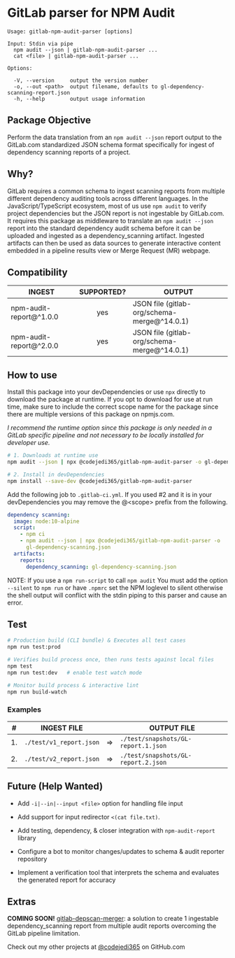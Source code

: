 # GitLab parser for NPM Audit

    Usage: gitlab-npm-audit-parser [options]

    Input: Stdin via pipe
      npm audit --json | gitlab-npm-audit-parser ...
      cat <file> | gitlab-npm-audit-parser ...

    Options:

      -V, --version     output the version number
      -o, --out <path>  output filename, defaults to gl-dependency-scanning-report.json
      -h, --help        output usage information

## Package Objective

Perform the data translation from an `npm audit --json` report output to the
GitLab.com standardized JSON schema format specifically for ingest of dependency
scanning reports of a project.

## Why?

GitLab requires a common schema to ingest scanning reports from multiple
different dependency auditing tools across different languages. In the
JavaScript/TypeScript ecosystem, most of us use `npm audit` to verify project
dependencies but the JSON report is not ingestable by GitLab.com. It requires
this package as middleware to translate an `npm audit --json` report into the
standard dependency audit schema before it can be uploaded and ingested as a
dependency_scanning artifact. Ingested artifacts can then be used as data
sources to generate interactive content embedded in a pipeline results view or
Merge Request (MR) webpage.

## Compatibility

| INGEST                  | SUPPORTED? | OUTPUT                                      |
| ----------------------- | :--------: | ------------------------------------------- |
| npm-audit-report@^1.0.0 |    yes     | JSON file (gitlab-org/schema-merge@^14.0.1) |
| npm-audit-report@^2.0.0 |    yes     | JSON file (gitlab-org/schema-merge@^14.0.1) |

## How to use

Install this package into your devDependencies or use `npx` directly to download
the package at runtime. If you opt to download for use at run time, make sure to
include the correct scope name for the package since there are multiple versions
of this package on npmjs.com.

_I recommend the runtime option since this package is only needed in a GitLab
specific pipeline and not necessary to be locally installed for developer use._

```sh
# 1. Downloads at runtime use
npm audit --json | npx @codejedi365/gitlab-npm-audit-parser -o gl-dependency-scanning.json

# 2. Install in devDependencies
npm install --save-dev @codejedi365/gitlab-npm-audit-parser
```

Add the following job to `.gitlab-ci.yml`. If you used #2 and it is in your
devDependencies you may remove the @&lt;scope> prefix from the following.

```yaml
dependency scanning:
  image: node:10-alpine
  script:
    - npm ci
    - npm audit --json | npx @codejedi365/gitlab-npm-audit-parser -o
      gl-dependency-scanning.json
  artifacts:
    reports:
      dependency_scanning: gl-dependency-scanning.json
```

NOTE: If you use a `npm run-script` to call `npm audit` You must add the option
`--silent` to `npm run` or have `.npmrc` set the NPM loglevel to silent
otherwise the shell output will conflict with the stdin piping to this parser
and cause an error.

## Test

```sh
# Production build (CLI bundle) & Executes all test cases
npm run test:prod

# Verifies build process once, then runs tests against local files
npm test
npm run test:dev   # enable test watch mode

# Monitor build process & interactive lint
npm run build-watch
```

### Examples

| #   | INGEST FILE             |     | OUTPUT FILE                         |
| --- | ----------------------- | --- | ----------------------------------- |
| 1.  | `./test/v1_report.json` | =>  | `./test/snapshots/GL-report.1.json` |
| 2.  | `./test/v2_report.json` | =>  | `./test/snapshots/GL-report.2.json` |

## Future (Help Wanted)

- Add `-i|--in|--input <file>` option for handling file input

- Add support for input redirector `<(cat file.txt)`.

- Add testing, dependency, & closer integration with `npm-audit-report` library

- Configure a bot to monitor changes/updates to schema & audit reporter
  repository

- Implement a verification tool that interprets the schema and evaluates the
  generated report for accuracy

## Extras

**COMING SOON!**
[gitlab-depscan-merger](https://github.com/codejedi365/gitlab-depscan-merger): a
solution to create 1 ingestable dependency_scanning report from multiple audit
reports overcoming the GitLab pipeline limitation.

Check out my other projects at [@codejedi365](https://github.com/codejedi365) on
GitHub.com

